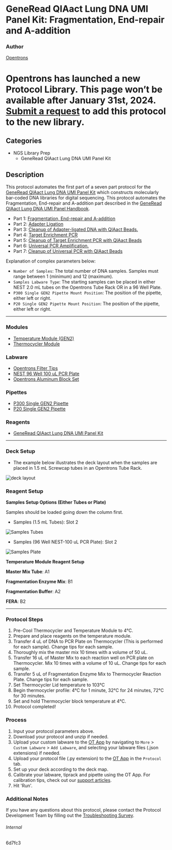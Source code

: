 # GeneRead QIAact Lung DNA UMI Panel Kit: Fragmentation, End-repair and A-addition

### Author

[Opentrons](https://opentrons.com/)


# Opentrons has launched a new Protocol Library. This page won’t be available after January 31st, 2024. [Submit a request](https://docs.google.com/forms/d/e/1FAIpQLSdYYp9QCKow4nn0KlCVsMS3HX0eJ0N9O7-erajKvcpT0lWbSg/viewform) to add this protocol to the new library.

## Categories
* NGS Library Prep
	* GeneRead QIAact Lung DNA UMI Panel Kit

## Description

This protocol automates the first part of a seven part protocol for the [GeneRead QIAact Lung DNA UMI Panel Kit](https://www.qiagen.com/us/products/instruments-and-automation/genereader-system/generead-qiaact-lung-panels-ww/) which constructs molecularly bar-coded DNA libraries for digital sequencing. This protocol automates the Fragmentation, End-repair and A-addition part described in the [GeneRead QIAact Lung DNA UMI Panel Handbook](https://www.qiagen.com/us/resources/download.aspx?id=94ab92d2-1918-4388-989b-4cefa8eed203&lang=en).

* Part 1: [Fragmentation, End-repair and A-addition](https://protocols.opentrons.com/protocol/6d7fc3)
* Part 2: [Adapter Ligation](https://protocols.opentrons.com/protocol/6d7fc3-part-2)
* Part 3: [Cleanup of Adapter-ligated DNA with QIAact Beads.](https://protocols.opentrons.com/protocol/6d7fc3-part-3)
* Part 4: [Target Enrichment PCR](https://protocols.opentrons.com/protocol/6d7fc3-part-4)
* Part 5: [Cleanup of Target Enrichment PCR with QIAact Beads](https://protocols.opentrons.com/protocol/6d7fc3-part-5)
* Part 6: [Universal PCR Amplification.](https://protocols.opentrons.com/protocol/6d7fc3-part-6)
* Part 7: [Cleanup of Universal PCR with QIAact Beads](https://protocols.opentrons.com/protocol/6d7fc3-part-7)

Explanation of complex parameters below:

* `Number of Samples`: The total number of DNA samples. Samples must range between 1 (minimum) and 12 (maximum).
* `Samples Labware Type`: The starting samples can be placed in either NEST 2.0 mL tubes on the Opentrons Tube Rack OR in a 96 Well Plate.
* `P300 Single GEN2 Pipette Mount Position`: The position of the pipette, either left or right.
* `P20 Single GEN2 Pipette Mount Position`: The position of the pipette, either left or right.

---

### Modules

* [Temperature Module (GEN2)](https://shop.opentrons.com/collections/hardware-modules/products/tempdeck)
* [Thermocycler Module](https://shop.opentrons.com/collections/hardware-modules/products/thermocycler-module)

### Labware

* [Opentrons Filter Tips](https://shop.opentrons.com/collections/opentrons-tips)
* [NEST 96 Well 100 uL PCR Plate](https://shop.opentrons.com/collections/lab-plates/products/nest-0-1-ml-96-well-pcr-plate-full-skirt)
* [Opentrons Aluminum Block Set](https://shop.opentrons.com/collections/racks-and-adapters/products/aluminum-block-set)

### Pipettes

* [P300 Single GEN2 Pipette](https://shop.opentrons.com/collections/ot-2-robot/products/single-channel-electronic-pipette?variant=5984549109789)
* [P20 Single GEN2 Pipette](https://shop.opentrons.com/collections/ot-2-robot/products/single-channel-electronic-pipette?variant=31059478970462)

### Reagents

* [GeneRead QIAact Lung DNA UMI Panel Kit](https://www.qiagen.com/us/products/instruments-and-automation/genereader-system/generead-qiaact-lung-panels-ww/)

---

### Deck Setup

* The example below illustrates the deck layout when the samples are placed in 1.5 mL Screwcap tubes in an Opentrons Tube Rack.

![deck layout](https://opentrons-protocol-library-website.s3.amazonaws.com/custom-README-images/6d7fc3/6d7fc3_deck_layout.png)

### Reagent Setup

**Samples Setup Options (Either Tubes or Plate)**

Samples should be loaded going down the column first.

* Samples (1.5 mL Tubes): Slot 2

![Samples Tubes](https://opentrons-protocol-library-website.s3.amazonaws.com/custom-README-images/6d7fc3/samples_tubes.png)

* Samples (96 Well NEST-100 uL PCR Plate): Slot 2

![Samples Plate](https://opentrons-protocol-library-website.s3.amazonaws.com/custom-README-images/6d7fc3/samples_plate.png)

**Temperature Module Reagent Setup**

**Master Mix Tube**: A1

**Fragmentation Enzyme Mix**: B1

**Fragmentation Buffer**: A2

**FERA**: B2

---

### Protocol Steps

1. Pre-Cool Thermocycler and Temperature Module to 4°C.
2. Prepare and place reagents on the temperature module.
3. Transfer 4 uL of DNA to PCR Plate on Thermocycler (This is performed for each sample). Change tips for each sample.
4. Thoroughly mix the master mix 10 times with a volume of 50 uL.
5. Transfer 16 uL of Master Mix to each reaction well on PCR plate on Thermocycler. Mix 10 times with a volume of 10 uL. Change tips for each sample.
6. Transfer 5 uL of Fragmentation Enzyme Mix to Thermocycler Reaction Plate. Change tips for each sample.
7. Set Thermocycler Lid temperature to 103°C
8. Begin thermocycler profile: 4°C for 1 minute, 32°C for 24 minutes, 72°C for 30 minutes.
9. Set and hold Thermocycler block temperature at 4°C.
10. Protocol completed!

### Process

1. Input your protocol parameters above.
2. Download your protocol and unzip if needed.
3. Upload your custom labware to the [OT App](https://opentrons.com/ot-app) by navigating to `More` > `Custom Labware` > `Add Labware`, and selecting your labware files (.json extensions) if needed.
4. Upload your protocol file (.py extension) to the [OT App](https://opentrons.com/ot-app) in the `Protocol` tab.
5. Set up your deck according to the deck map.
6. Calibrate your labware, tiprack and pipette using the OT App. For calibration tips, check out our [support articles](https://support.opentrons.com/en/collections/1559720-guide-for-getting-started-with-the-ot-2).
7. Hit 'Run'.

### Additional Notes

If you have any questions about this protocol, please contact the Protocol Development Team by filling out the [Troubleshooting Survey](https://protocol-troubleshooting.paperform.co/).

###### Internal
6d7fc3
